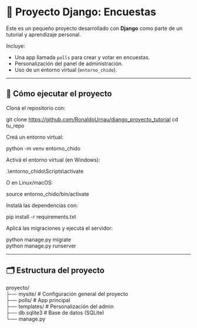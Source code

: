# 🐍 Proyecto Django: Encuestas

Este es un pequeño proyecto desarrollado con **Django** como parte de un tutorial y aprendizaje personal.

Incluye:  
- Una app llamada `polls` para crear y votar en encuestas.  
- Personalización del panel de administración.  
- Uso de un entorno virtual (`entorno_chido`).

---

## 🚀 Cómo ejecutar el proyecto

Cloná el repositorio con:

git clone https://github.com/RonaldoUrnau/django_proyecto_tutorial
cd tu_repo

Creá un entorno virtual:

python -m venv entorno_chido

Activá el entorno virtual (en Windows):

.\entorno_chido\Scripts\activate

O en Linux/macOS:

source entorno_chido/bin/activate

Instalá las dependencias con:

pip install -r requirements.txt

Aplicá las migraciones y ejecutá el servidor:

python manage.py migrate  
python manage.py runserver

---

## 🗂️ Estructura del proyecto

proyecto/  
├── mysite/          # Configuración general del proyecto  
├── polls/           # App principal  
├── templates/       # Personalización del admin  
├── db.sqlite3       # Base de datos (SQLite)  
└── manage.py
